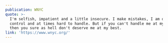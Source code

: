```yaml
---
publication: WNYC
quote: >-
  I'm selfish, impatient and a little insecure. I make mistakes, I am out of
  control and at times hard to handle. But if you can't handle me at my worst,
  then you sure as hell don't deserve me at my best.
link: 'https://www.wnyc.org/'
---
```


